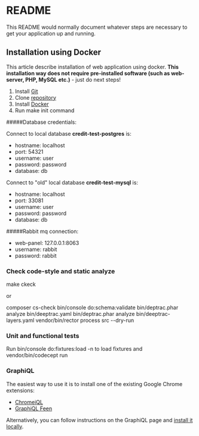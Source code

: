 # README #

This README would normally document whatever steps are necessary to get your application up and running.

Installation using Docker
------------
This article describe installation of web application using docker.
**This installation way does not require pre-installed software (such as web-server, PHP, MySQL etc.)** - just do next steps!

1. Install [Git](https://git-scm.com/downloads)
2. Clone [repository](https://bitbucket.org/ismdigitalia/kaliti-web/)
3. Install [Docker](https://docker.com)
4. Run make init command

#####Database credentials:

Connect to local database **credit-test-postgres** is:
* hostname: localhost
* port: 54321
* username: user
* password: password
* database: db

Connect to "old" local database **credit-test-mysql** is:
* hostname: localhost
* port: 33081
* username: user
* password: password
* database: db

#####Rabbit mq connection:

* web-panel: 127.0.0.1:8063
* username: rabbit
* password: rabbit

### Check code-style and static analyze ###

make ckeck

or

composer cs-check
bin/console do:schema:validate
bin/deptrac.phar analyze bin/deeptrac.yaml
bin/deptrac.phar analyze bin/deeptrac-layers.yaml
vendor/bin/rector process src --dry-run

### Unit and functional tests ###

Run bin/console do:fixtures:load -n to load fixtures and vendor/bin/codecept run

### GraphiQL ###

The easiest way to use it is to install one of the existing Google Chrome extensions:

* [ChromeiQL](https://chrome.google.com/webstore/detail/chromeiql/fkkiamalmpiidkljmicmjfbieiclmeij)
* [GraphiQL Feen](https://chrome.google.com/webstore/detail/graphiql-feen/mcbfdonlkfpbfdpimkjilhdneikhfklp)

Alternatively, you can follow instructions on the GraphiQL page and [install it locally](https://github.com/graphql/graphiql).